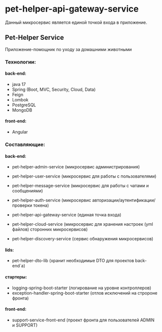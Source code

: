 # pet-helper-api-gateway-service

Данный микросервис является единой точкой входа в приложение.

## Pet-Helper Service

Приложение-помощник по уходу за домашними животными

### Технологии:

#### back-end:

- java 17
- Spring (Boot, MVC, Security, Cloud, Data)
- Feign
- Lombok
- PostgreSQL
- MongoDB

#### front-end:

- Angular

### Составляющие:

#### back-end:

- pet-helper-admin-service (микросервис администрирования)
- pet-helper-user-service (микросервис для работы с пользователями)
- pet-helper-message-service (микросервис для работы с чатами и сообщениями)
- pet-helper-auth-service (микросервис авторизации/аутентификации/проверки токена)


- pet-helper-api-gateway-service (единая точка входа)
- pet-helper-cloud-service (микросервис для хранения настроек (yml файлов) сторонних микросервисов)
- pet-helper-discovery-service (сервис обнаружения микросервисов)

#### lids:

- pet-helper-dto-lib (хранит необходимые DTO для проектов back-end`a)

#### стартеры:

- logging-spring-boot-starter (логирование на уровне контроллеров)
- exception-handler-spring-boot-starter (отлов исключений на стророне фронта)

#### front-end:

- support-service-front-end (проект фронта для пользователей ADMIN и SUPPORT)